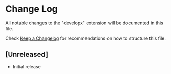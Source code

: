 # Change Log

All notable changes to the "developx" extension will be documented in this file.

Check [Keep a Changelog](http://keepachangelog.com/) for recommendations on how to structure this file.

## [Unreleased]

- Initial release